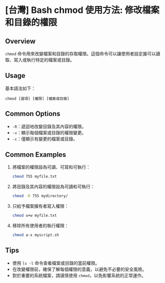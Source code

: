 # [台灣] Bash chmod 使用方法: 修改檔案和目錄的權限

## Overview
`chmod` 命令用來改變檔案和目錄的存取權限。這個命令可以讓使用者設定誰可以讀取、寫入或執行特定的檔案或目錄。

## Usage
基本語法如下：
```
chmod [選項] [權限] [檔案或目錄]
```

## Common Options
- `-R`：遞迴地改變目錄及其內容的權限。
- `-v`：顯示每個檔案或目錄的權限變更。
- `-c`：僅顯示有變更的檔案或目錄。

## Common Examples
1. 將檔案的權限設為可讀、可寫和可執行：
   ```bash
   chmod 755 myfile.txt
   ```

2. 將目錄及其內容的權限設為可讀和可執行：
   ```bash
   chmod -R 755 mydirectory/
   ```

3. 只給予檔案擁有者寫入權限：
   ```bash
   chmod u+w myfile.txt
   ```

4. 移除所有使用者的執行權限：
   ```bash
   chmod a-x myscript.sh
   ```

## Tips
- 使用 `ls -l` 命令查看檔案或目錄的當前權限。
- 在改變權限前，確保了解每個權限的意義，以避免不必要的安全風險。
- 對於重要的系統檔案，請謹慎使用 `chmod`，以免影響系統的正常運作。